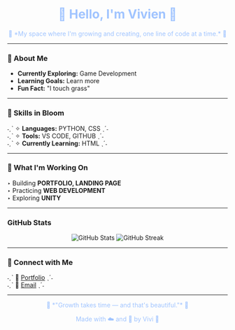 <h1 align="center" style="color: #A0C4FF;">🌸 Hello, I'm Vivien 🌸</h1>

<p align="center" style="color: #A0C4FF;">
  🌿 *My space where I'm growing and creating, one line of code at a time.* 🌿
</p>

---

### 🌷 About Me  
-  **Currently Exploring:** Game Development  
-  **Learning Goals:** Learn more  
-  **Fun Fact:** "I touch grass"

---

### 🌸 Skills in Bloom  
˗ˏˋ ✧ **Languages:** PYTHON, CSS ˎˊ˗  
˗ˏˋ ✧ **Tools:** VS CODE, GITHUB ˎˊ˗  
˗ˏˋ ✧ **Currently Learning:** HTML ˎˊ˗  

---

### 🌸 What I'm Working On  
‣  Building **PORTFOLIO, LANDING PAGE**  
‣  Practicing **WEB DEVELOPMENT**  
‣  Exploring **UNITY**

---

### GitHub Stats  
<div align="center">
  <img src="https://github-readme-stats.vercel.app/api?username=YourGitHubUsername&show_icons=true&theme=pastel" alt="GitHub Stats" />
  <img src="https://github-readme-streak-stats.herokuapp.com/?user=YourGitHubUsername&theme=pastel" alt="GitHub Streak" />
</div>

---

### 🌸 Connect with Me   
˗ˏˋ 🌷 [Portfolio](https://your-portfolio-link.com) ˎˊ˗  
˗ˏˋ 🌷 [Email](vtv.villalobos@gmail.com) ˎˊ˗  

---

<p align="center" style="color: #A0C4FF;">🍃 *"Growth takes time — and that's beautiful."* 🍃</p>
<p align="center" style="color: #A0C4FF;">Made with ☁️ and 🍵 by Vivi 🌷</p>
